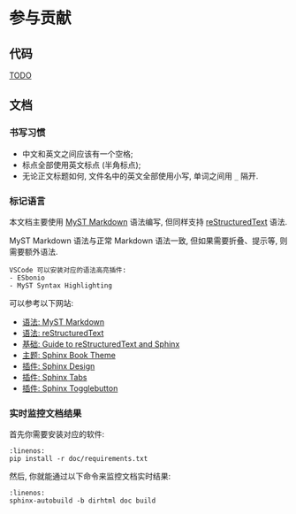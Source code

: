 # 参与贡献

## 代码

[TODO](https://github.com/N0VI028/JS-Slash-Runner/blob/main/README_contribution.md)

## 文档

### 书写习惯

- 中文和英文之间应该有一个空格;
- 标点全部使用英文标点 (半角标点);
- 无论正文标题如何, 文件名中的英文全部使用小写, 单词之间用 `_` 隔开.

### 标记语言

本文档主要使用 [MyST Markdown](https://myst-parser.readthedocs.io/en/stable/intro.html) 语法编写, 但同样支持 [reStructuredText](https://www.sphinx-doc.org/en/master/usage/restructuredtext/index.html) 语法.

MyST Markdown 语法与正常 Markdown 语法一致, 但如果需要折叠、提示等, 则需要额外语法.

```{hint}
VSCode 可以安装对应的语法高亮插件:
- ESbonio
- MyST Syntax Highlighting
```

可以参考以下网站:

- [语法: MyST Markdown](https://myst-parser.readthedocs.io/en/latest/index.html)
- [语法: reStructuredText](https://www.sphinx-doc.org/en/master/usage/restructuredtext/index.html)
- [基础: Guide to reStructuredText and Sphinx](https://documatt.com/restructuredtext-reference/)
- [主题: Sphinx Book Theme](https://sphinx-book-theme.readthedocs.io/en/latest/content/content-blocks.html)
- [插件: Sphinx Design](https://sphinx-design.readthedocs.io/en/latest/index.html)
- [插件: Sphinx Tabs](https://sphinx-tabs.readthedocs.io/en/latest/)
- [插件: Sphinx Togglebutton](https://sphinx-togglebutton.readthedocs.io/en/latest/)

### 实时监控文档结果

首先你需要安装对应的软件:

```{code-block} bash
:linenos:
pip install -r doc/requirements.txt
```

然后, 你就能通过以下命令来监控文档实时结果:

```{code-block} bash
:linenos:
sphinx-autobuild -b dirhtml doc build
```
